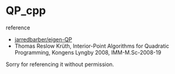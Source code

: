# QP_cpp

reference
- [jarredbarber/eigen-QP](https://github.com/jarredbarber/eigen-QP)  
- Thomas Reslow Kr&uuml;th, Interior-Point Algorithms for Quadratic Programming, Kongens Lyngby 2008, IMM-M.Sc-2008-19

Sorry for referencing it without permission.




